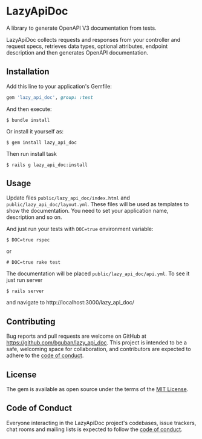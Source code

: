 # LazyApiDoc

A library to generate OpenAPI V3 documentation from tests. 

LazyApiDoc collects requests and responses from your controller and request specs, retrieves data types, optional 
attributes, endpoint description and then generates OpenAPI documentation. 

## Installation

Add this line to your application's Gemfile:

```ruby
gem 'lazy_api_doc', group: :test
```

And then execute:

    $ bundle install

Or install it yourself as:

    $ gem install lazy_api_doc

Then run install task

    $ rails g lazy_api_doc:install

## Usage

Update files `public/lazy_api_doc/index.html` and `public/lazy_api_doc/layout.yml`. These files will be 
used as templates to show the documentation. You need to set your application name, description and
so on.

And just run your tests with `DOC=true` environment variable:

    $ DOC=true rspec

or

    # DOC=true rake test

The documentation will be placed `public/lazy_api_doc/api.yml`. To see it just run server

    $ rails server
    
and navigate to http://localhost:3000/lazy_api_doc/

## Contributing

Bug reports and pull requests are welcome on GitHub at https://github.com/bguban/lazy_api_doc. This project is intended 
to be a safe, welcoming space for collaboration, and contributors are expected to adhere to 
the [code of conduct](https://github.com/bguban/lazy_api_doc/blob/master/CODE_OF_CONDUCT.md).


## License

The gem is available as open source under the terms of the [MIT License](https://opensource.org/licenses/MIT).

## Code of Conduct

Everyone interacting in the LazyApiDoc project's codebases, issue trackers, chat rooms and mailing lists is expected to 
follow the [code of conduct](https://github.com/bguban/lazy_api_doc/blob/master/CODE_OF_CONDUCT.md).
